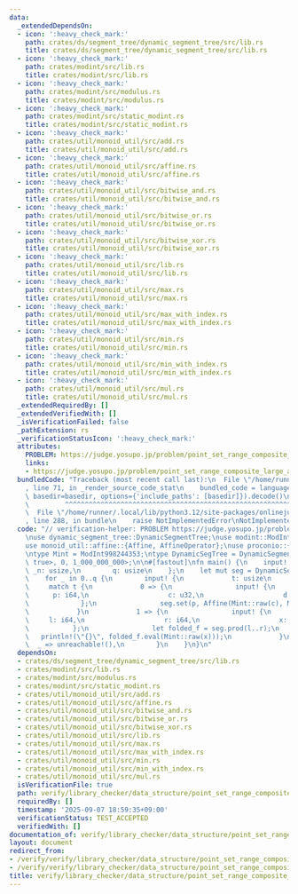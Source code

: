 ```yaml
---
data:
  _extendedDependsOn:
  - icon: ':heavy_check_mark:'
    path: crates/ds/segment_tree/dynamic_segment_tree/src/lib.rs
    title: crates/ds/segment_tree/dynamic_segment_tree/src/lib.rs
  - icon: ':heavy_check_mark:'
    path: crates/modint/src/lib.rs
    title: crates/modint/src/lib.rs
  - icon: ':heavy_check_mark:'
    path: crates/modint/src/modulus.rs
    title: crates/modint/src/modulus.rs
  - icon: ':heavy_check_mark:'
    path: crates/modint/src/static_modint.rs
    title: crates/modint/src/static_modint.rs
  - icon: ':heavy_check_mark:'
    path: crates/util/monoid_util/src/add.rs
    title: crates/util/monoid_util/src/add.rs
  - icon: ':heavy_check_mark:'
    path: crates/util/monoid_util/src/affine.rs
    title: crates/util/monoid_util/src/affine.rs
  - icon: ':heavy_check_mark:'
    path: crates/util/monoid_util/src/bitwise_and.rs
    title: crates/util/monoid_util/src/bitwise_and.rs
  - icon: ':heavy_check_mark:'
    path: crates/util/monoid_util/src/bitwise_or.rs
    title: crates/util/monoid_util/src/bitwise_or.rs
  - icon: ':heavy_check_mark:'
    path: crates/util/monoid_util/src/bitwise_xor.rs
    title: crates/util/monoid_util/src/bitwise_xor.rs
  - icon: ':heavy_check_mark:'
    path: crates/util/monoid_util/src/lib.rs
    title: crates/util/monoid_util/src/lib.rs
  - icon: ':heavy_check_mark:'
    path: crates/util/monoid_util/src/max.rs
    title: crates/util/monoid_util/src/max.rs
  - icon: ':heavy_check_mark:'
    path: crates/util/monoid_util/src/max_with_index.rs
    title: crates/util/monoid_util/src/max_with_index.rs
  - icon: ':heavy_check_mark:'
    path: crates/util/monoid_util/src/min.rs
    title: crates/util/monoid_util/src/min.rs
  - icon: ':heavy_check_mark:'
    path: crates/util/monoid_util/src/min_with_index.rs
    title: crates/util/monoid_util/src/min_with_index.rs
  - icon: ':heavy_check_mark:'
    path: crates/util/monoid_util/src/mul.rs
    title: crates/util/monoid_util/src/mul.rs
  _extendedRequiredBy: []
  _extendedVerifiedWith: []
  _isVerificationFailed: false
  _pathExtension: rs
  _verificationStatusIcon: ':heavy_check_mark:'
  attributes:
    PROBLEM: https://judge.yosupo.jp/problem/point_set_range_composite_large_array
    links:
    - https://judge.yosupo.jp/problem/point_set_range_composite_large_array
  bundledCode: "Traceback (most recent call last):\n  File \"/home/runner/.local/lib/python3.12/site-packages/onlinejudge_verify/documentation/build.py\"\
    , line 71, in _render_source_code_stat\n    bundled_code = language.bundle(stat.path,\
    \ basedir=basedir, options={'include_paths': [basedir]}).decode()\n          \
    \         ^^^^^^^^^^^^^^^^^^^^^^^^^^^^^^^^^^^^^^^^^^^^^^^^^^^^^^^^^^^^^^^^^^^^^^^^^^^^^^^^^\n\
    \  File \"/home/runner/.local/lib/python3.12/site-packages/onlinejudge_verify/languages/rust.py\"\
    , line 288, in bundle\n    raise NotImplementedError\nNotImplementedError\n"
  code: "// verification-helper: PROBLEM https://judge.yosupo.jp/problem/point_set_range_composite_large_array\n\
    \nuse dynamic_segment_tree::DynamicSegmentTree;\nuse modint::ModInt998244353;\n\
    use monoid_util::affine::{Affine, AffineOperator};\nuse proconio::{fastout, input};\n\
    \ntype Mint = ModInt998244353;\ntype DynamicSegTree = DynamicSegmentTree<AffineOperator<Mint,\
    \ true>, 0, 1_000_000_000>;\n\n#[fastout]\nfn main() {\n    input! {\n       \
    \ _n: usize,\n        q: usize\n    };\n    let mut seg = DynamicSegTree::new();\n\
    \    for _ in 0..q {\n        input! {\n            t: usize\n        };\n   \
    \     match t {\n            0 => {\n                input! {\n              \
    \      p: i64,\n                    c: u32,\n                    d: u32,\n   \
    \             };\n                seg.set(p, Affine(Mint::raw(c), Mint::raw(d)));\n\
    \            }\n            1 => {\n                input! {\n               \
    \     l: i64,\n                    r: i64,\n                    x: u32\n     \
    \           };\n                let folded_f = seg.prod(l..r);\n             \
    \   println!(\"{}\", folded_f.eval(Mint::raw(x)));\n            }\n          \
    \  _ => unreachable!(),\n        }\n    }\n}\n"
  dependsOn:
  - crates/ds/segment_tree/dynamic_segment_tree/src/lib.rs
  - crates/modint/src/lib.rs
  - crates/modint/src/modulus.rs
  - crates/modint/src/static_modint.rs
  - crates/util/monoid_util/src/add.rs
  - crates/util/monoid_util/src/affine.rs
  - crates/util/monoid_util/src/bitwise_and.rs
  - crates/util/monoid_util/src/bitwise_or.rs
  - crates/util/monoid_util/src/bitwise_xor.rs
  - crates/util/monoid_util/src/lib.rs
  - crates/util/monoid_util/src/max.rs
  - crates/util/monoid_util/src/max_with_index.rs
  - crates/util/monoid_util/src/min.rs
  - crates/util/monoid_util/src/min_with_index.rs
  - crates/util/monoid_util/src/mul.rs
  isVerificationFile: true
  path: verify/library_checker/data_structure/point_set_range_composite_large_array/verify_dynamic_segment_tree/src/main.rs
  requiredBy: []
  timestamp: '2025-09-07 18:59:35+09:00'
  verificationStatus: TEST_ACCEPTED
  verifiedWith: []
documentation_of: verify/library_checker/data_structure/point_set_range_composite_large_array/verify_dynamic_segment_tree/src/main.rs
layout: document
redirect_from:
- /verify/verify/library_checker/data_structure/point_set_range_composite_large_array/verify_dynamic_segment_tree/src/main.rs
- /verify/verify/library_checker/data_structure/point_set_range_composite_large_array/verify_dynamic_segment_tree/src/main.rs.html
title: verify/library_checker/data_structure/point_set_range_composite_large_array/verify_dynamic_segment_tree/src/main.rs
---
```

